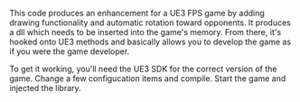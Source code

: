 
This code produces an enhancement for a UE3 FPS game by adding drawing functionality and automatic rotation toward opponents. It produces a dll which needs to be inserted into the game's memory. From there, it's hooked onto UE3 methods and basically allows you to develop the game as if you were the game developer.

To get it working, you'll need the UE3 SDK for the correct version of the game. Change a few configucation items and compile. Start the game and injected the library. 